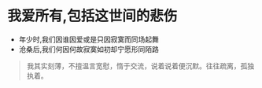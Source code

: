 # 我爱所有,包括这世间的悲伤

- 年少时,我们因谁因爱或是只因寂寞而同场起舞
- 沧桑后,我们何因何故寂寞如初却宁愿形同陌路

> 我其实刻薄，不擅温言宽慰，惰于交流，说着说着便沉默。往往疏离，孤独执着。
